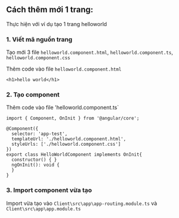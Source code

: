 ## Cách thêm mới 1 trang:
Thực hiện với ví dụ tạo 1 trang helloworld
### 1. Viết mã nguồn trang
Tạo mới 3 file `helloworld.component.html`, `helloworld.component.ts`, `helloworld.component.css`

Thêm code vào file `helloworld.component.html`
```shell
<h1>hello world</h1>
```
### 2. Tạo component
Thêm code vào file 'helloworld.component.ts`
```shell
import { Component, OnInit } from '@angular/core';

@Component({
  selector: 'app-test',
  templateUrl: './helloworld.component.html',
  styleUrls: ['./helloworld.component.css']
})
export class HelloWorldComponent implements OnInit{
  constructor() { }
  ngOnInit(): void {
  }
}
```
### 3. Import component vừa tạo
Import vừa tạo vào `Client\src\app\app-routing.module.ts` và `Client\src\app\app.module.ts`
